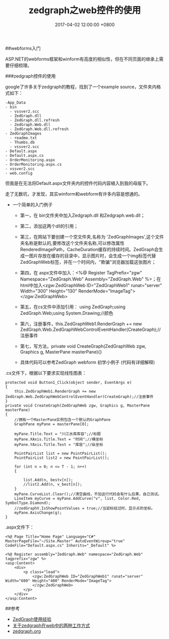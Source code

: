 ﻿---
layout: post
title: "zedgraph之web控件的使用"
date: 2017-04-02  12:00:00 +0800
categories: c#
tag: [asp.net]
---   

##webforms入门

ASP.NET的webforms框架和winform有高度的相似性，但在不同页面的继承上需要仔细梳理。

###zedgraph控件的使用

google了许多关于zedgraph的教程，找到了一个example source，文件夹内格式如下：

	-App_Data
	- bin
	  - vssver2.scc
	  - ZedGraph.dll
	  - ZedGraph.dll.refresh
	  - ZedGraph.Web.dll
	  - ZedGraph.Web.dll.refresh
	- ZedGraphImages
	  - readme.txt
	  - Thumbs.db
	  - vssver2.scc
	- Default.aspx
	- Default.aspx.cs
	- OrderMonitoring.aspx
	- OrderMonitoring.aspx.cs
	- vssver2.scc
	- web.config

但我是在无法将Default.aspx文件夹内的控件代码内容植入到我的母版下。

走了无数坑，才发现，其实winform和webform有许多内容是想通的。

- 一个简单的入门例子 

  - 第一，在 bin文件夹中加入Zedgraph.dll 和Zedgraph.web.dll；

  - 第二，添加这两个dll的引用；

  - 第三，在网站下要创建一个空文件夹,名称为 'ZedGraphImages',这个文件夹名称是默认的,要修改这个文件夹名称,可以修改属性 RenderedImagePath，CacheDuration缓存的持续时间。ZedGraph会生成一图片存放在缓存的目录中，显示图片时，会生成一个img标签代替ZedGraphWeb标签，并在一个时间内，"欺骗"浏览器加载这张图片；

  - 第四，在 aspx文件中加入：<%@ Register TagPrefix="zgw" Namespace="ZedGraph.Web" Assembly="ZedGraph.Web" %>；在html中加入<zgw:ZedGraphWeb ID="ZedGraphWeb1" runat="server" Width="300" Height="130" RenderMode="ImageTag"></zgw:ZedGraphWeb>  

  - 第五，在cs文件中添加引用： using ZedGraph;using ZedGraph.Web;using System.Drawing;//颜色

  - 第六，注册事件，this.ZedGraphWeb1.RenderGraph += new ZedGraph.Web.ZedGraphWebControlEventHandler(CreateGraph);//注册事件

  - 第七，写方法，private void CreateGraph(ZedGraphWeb zgw, Graphics g, MasterPane masterPane){}

  - 具体代码可以参考ZedGraph webform 初学小例子 (代码有详细解释)

.cs文件下，根据以下要求实现线性图表：

	protected void Button1_Click(object sender, EventArgs e)
    {
		this.ZedGraphWeb1.RenderGraph += new ZedGraph.Web.ZedGraphWebControlEventHandler(CreateGraph);//注册事件
	}
	private void CreateGraph(ZedGraphWeb zgw, Graphics g, MasterPane masterPane)
    {
        //拥有一个MasterPane实例包含一个默认的GraphPane
        GraphPane myPane = masterPane[0];

        myPane.Title.Text = "川江水库库容";//标题
        myPane.XAxis.Title.Text = "时间";//横坐标
        myPane.YAxis.Title.Text = "库容";//纵坐标

        PointPairList list = new PointPairList();
        PointPairList list2 = new PointPairList();

        for (int n = 0; n <= T - 1; n++)
        {

            list.Add(n, bestv[n]);
            //list2.Add(n, v_best[n]);
        }
        myPane.CurveList.Clear();//清空曲线，不加这行代码会有什么后果，自己测试。
        LineItem myCurve = myPane.AddCurve("v", list, Color.Red, SymbolType.Diamond);
        //zedGraphV.IsShowPointValues = true;//当鼠标经过时，显示点的坐标。
        myPane.AxisChange(g);
    }

.aspx文件下：

	<%@ Page Title="Home Page" Language="C#" MasterPageFile="~/Site.Master" AutoEventWireup="true" CodeFile="Default.aspx.cs" Inherits="_Default" %>

	<%@ Register assembly="ZedGraph.Web" namespace="ZedGraph.Web" tagprefix="zgw" %>
	<asp:Content>
		<div>
			<p class="lead">
            	<zgw:ZedGraphWeb ID="ZedGraphWeb1" runat="server" Width="600" Height="400" RenderMode="ImageTag">
            	</zgw:ZedGraphWeb>
        	</p>
        </div>
	</asp:Content>

##参考

- [ZedGraph使用经验](http://www.cnblogs.com/gaizai/archive/2010/02/22/1671154.html)
- [关于zedgraph在web中的两种工作方式](http://www.cnblogs.com/xinzaitian/archive/2008/12/10/1352356.html)
- [zedgraph.org](http://ww1.zedgraph.org/)
